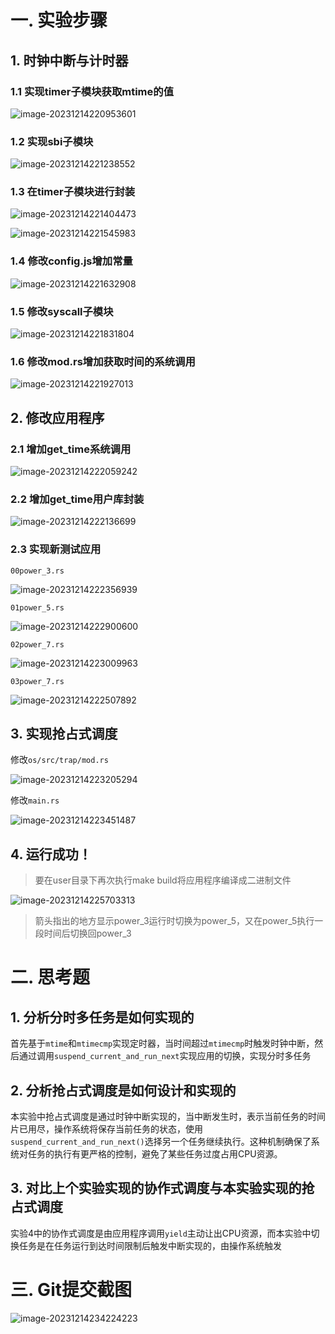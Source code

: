 # 一. 实验步骤

## 1. 时钟中断与计时器

### 1.1 实现timer子模块获取mtime的值

![image-20231214220953601](C:\Users\Zoransy\AppData\Roaming\Typora\typora-user-images\image-20231214220953601.png)

### 1.2 实现sbi子模块

![image-20231214221238552](C:\Users\Zoransy\AppData\Roaming\Typora\typora-user-images\image-20231214221238552.png)

### 1.3 在timer子模块进行封装

![image-20231214221404473](C:\Users\Zoransy\AppData\Roaming\Typora\typora-user-images\image-20231214221404473.png)

![image-20231214221545983](C:\Users\Zoransy\AppData\Roaming\Typora\typora-user-images\image-20231214221545983.png)

### 1.4 修改config.js增加常量

![image-20231214221632908](C:\Users\Zoransy\AppData\Roaming\Typora\typora-user-images\image-20231214221632908.png)

### 1.5 修改syscall子模块

![image-20231214221831804](C:\Users\Zoransy\AppData\Roaming\Typora\typora-user-images\image-20231214221831804.png)

### 1.6 修改mod.rs增加获取时间的系统调用

![image-20231214221927013](C:\Users\Zoransy\AppData\Roaming\Typora\typora-user-images\image-20231214221927013.png)

## 2. 修改应用程序

### 2.1 增加get_time系统调用

![image-20231214222059242](C:\Users\Zoransy\AppData\Roaming\Typora\typora-user-images\image-20231214222059242.png)

### 2.2 增加get_time用户库封装

![image-20231214222136699](C:\Users\Zoransy\AppData\Roaming\Typora\typora-user-images\image-20231214222136699.png)

### 2.3 实现新测试应用

`00power_3.rs`

![image-20231214222356939](C:\Users\Zoransy\AppData\Roaming\Typora\typora-user-images\image-20231214222356939.png)

`01power_5.rs`

![image-20231214222900600](C:\Users\Zoransy\AppData\Roaming\Typora\typora-user-images\image-20231214222900600.png)

`02power_7.rs`

![image-20231214223009963](C:\Users\Zoransy\AppData\Roaming\Typora\typora-user-images\image-20231214223009963.png)

`03power_7.rs`

![image-20231214222507892](C:\Users\Zoransy\AppData\Roaming\Typora\typora-user-images\image-20231214222507892.png)

## 3. 实现抢占式调度

修改`os/src/trap/mod.rs`

![image-20231214223205294](C:\Users\Zoransy\AppData\Roaming\Typora\typora-user-images\image-20231214223205294.png)

修改`main.rs`

![image-20231214223451487](C:\Users\Zoransy\AppData\Roaming\Typora\typora-user-images\image-20231214223451487.png)

## 4. 运行成功！

> 要在user目录下再次执行make build将应用程序编译成二进制文件

![image-20231214225703313](C:\Users\Zoransy\AppData\Roaming\Typora\typora-user-images\image-20231214225703313.png)

> 箭头指出的地方显示power_3运行时切换为power_5，又在power_5执行一段时间后切换回power_3

# 二. 思考题

## 1. 分析分时多任务是如何实现的

首先基于`mtime`和`mtimecmp`实现定时器，当时间超过`mtimecmp`时触发时钟中断，然后通过调用`suspend_current_and_run_next`实现应用的切换，实现分时多任务

## 2. 分析抢占式调度是如何设计和实现的

本实验中抢占式调度是通过时钟中断实现的，当中断发生时，表示当前任务的时间片已用尽，操作系统将保存当前任务的状态，使用`suspend_current_and_run_next()`选择另一个任务继续执行。这种机制确保了系统对任务的执行有更严格的控制，避免了某些任务过度占用CPU资源。

## 3. 对比上个实验实现的协作式调度与本实验实现的抢占式调度

实验4中的协作式调度是由应用程序调用`yield`主动让出CPU资源，而本实验中切换任务是在任务运行到达时间限制后触发中断实现的，由操作系统触发

# 三. Git提交截图

![image-20231214234224223](C:\Users\Zoransy\AppData\Roaming\Typora\typora-user-images\image-20231214234224223.png)